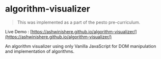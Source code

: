 # algorithm-visualizer

> This was implemented as a part of the pesto pre-curriculum.

Live Demo : [https://ashwinishere.github.io/algorithm-visualizer/](https://ashwinishere.github.io/algorithm-visualizer/)

An algorithm visualizer using only Vanilla JavaScript for DOM manipulation and implementation of algorithms.
